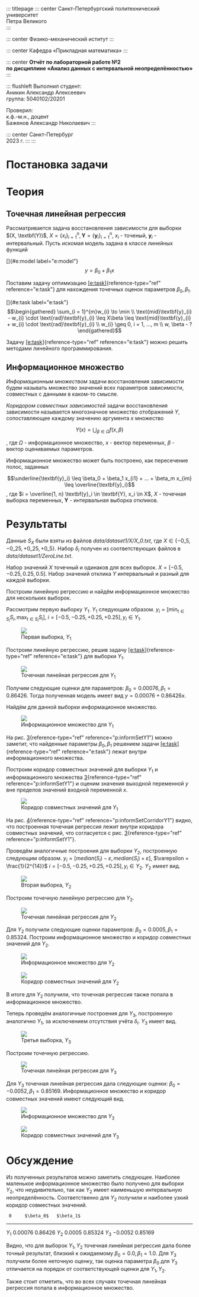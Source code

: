 ::: titlepage
::: center
Санкт-Петербургский политехнический университет\
Петра Великого\
:::

::: center
Физико-механический иститут
:::

::: center
Кафедра «Прикладная математика»
:::

::: center
**Отчёт по лабораторной работе №2\
по дисциплине «Анализ данных с интервальной неопределённостью»**
:::

::: flushleft
Выполнил студент:\
Аникин Александр Алексеевич\
группа: 5040102/20201

Проверил:\
к.ф.-м.н., доцент\
Баженов Александр Николаевич
:::

::: center
Санкт-Петербург\
2023 г.
:::
:::

# Постановка задачи

# Теория

## Точечная линейная регрессия

Рассматривается задача восстановления зависимости для выборки
$(X, \textbf(Y))$,
$X = \{x_i\}_{i=1}^{n}, \textbf{Y} = \{\textbf{y}_i\}_{i=1}^{n}$,
$x_i$ - точеный, $\textbf{y}_i$ - интервальный. Пусть искомая модель
задана в классе линейных функций

[]{#e:model label="e:model"} $$y = \beta_0 + \beta_1 x$$

Поставим задачу оптимизацию [\[e:task\]](#e:task){reference-type="ref"
reference="e:task"} для нахождения точечных оценок параметров
$\beta_0, \beta_1$.

[]{#e:task label="e:task"} $$\begin{gathered}
            \sum_{i = 1}^{m}w_{i} \to \min \\
            \text{mid}\textbf{y}_{i} - w_{i} \cdot \text{rad}\textbf{y}_{i} \leq X\beta \leq \text{mid}\textbf{y}_{i} + w_{i} \cdot \text{rad}\textbf{y}_{i} \\
            w_{i} \geq 0, i = 1, ..., m \\
            w, \beta - ?
        \end{gathered}$$

Задачу [\[e:task\]](#e:task){reference-type="ref" reference="e:task"}
можно решить методами линейного программирования.

## Информационное множество

*Информационным множеством* задачи восстановления зависимости будем
называть множество значений всех параметров зависимости, совместных с
данными в каком-то смысле.

*Коридором совместных зависимостей* задачи восстановления зависимости
называется многозначное множество отображений $\Upsilon$, сопоставляющее
каждому значению аргумента $x$ множество

$$\Upsilon(x) = \bigcup_{\beta \in \Omega} f(x, \beta)$$

, где $\Omega$ - информационное множество, $x$ - вектор переменных,
$\beta$ - вектор оцениваемых параметров.

Информационное множество может быть построено, как пересечение полос,
заданных

$$\underline{\textbf{y}_i} \leq \beta_0 + \beta_1 x_{i1} + ... + \beta_m x_{im} \leq \overline{\textbf{y}_i}$$
, где $i = \overline{1, n} \textbf{y}_i \in \textbf{Y}, x_i \in X$,
$X$ - точечная выборка переменных, $\textbf{Y}$ - интервальная выборка
откликов.

# Результаты

Данные $S_X$ были взяты из файлов *data/dataset1/X/X_0.txt*, где
$X \in \{-0\_5, -0\_25, +0\_25, +0\_5 \}$. Набор $\delta_i$ получен из
соответствующих файлов в *data/dataset1/ZeroLine.txt*.

Набор значений $X$ точечный и одинаков для всех выборок.
$X = [-0.5, -0.25, 0.25, 0.5]$. Набор значений отклика $Y$ интервальный
и разный для каждой выборки.

Построим линейную регрессию и найдём информационное множество для
нескольких выборок.

Рассмотрим первую выборку $Y_1$. $Y_1$ следующим образом.
$y_i = [\min_{t \in S_i}{S_i}, \max_{t \in S_i}{S_i}]$,
$i = [-0.5, -0.25, +0.25, +0.25], y_i \in Y_1$.

<figure id="p:sampleY1">
<div class="center">
<img src="./doc/img/Y1.png" />
</div>
<figcaption>Первая выборка, <span
class="math inline"><em>Y</em><sub>1</sub></span></figcaption>
</figure>

Построим линейную регрессию, решив задачу
[\[e:task\]](#e:task){reference-type="ref" reference="e:task"} для
выборки $Y_1$.

<figure id="p:regressionY1">
<div class="center">
<img src="./doc/img/PointRegressionY1.png" />
</div>
<figcaption>Точечная линейная регрессия для <span
class="math inline"><em>Y</em><sub>1</sub></span></figcaption>
</figure>

Получим следующие оценки для параметров:
$\beta_0 = 0.00076, \beta_1 = 0.86426$. Тогда полученная модель имеет
вид $y = 0.00076 + 0.86426 x$.

Найдём для данной выборки информационное множество.

<figure id="p:informSetY1">
<div class="center">
<img src="./doc/img/InformSetY1.png" />
</div>
<figcaption>Информационное множество для <span
class="math inline"><em>Y</em><sub>1</sub></span></figcaption>
</figure>

На рис. [3](#p:informSetY1){reference-type="ref"
reference="p:informSetY1"} можно заметит, что найденные параметры
$\beta_0, \beta_1$ решением задачи
[\[e:task\]](#e:task){reference-type="ref" reference="e:task"} лежат
внутри информационного множества.

Построим коридор совместных значений для выборки $Y_1$ и информационного
множества [3](#p:informSetY1){reference-type="ref"
reference="p:informSetY1"} и оценим значения выходной переменной $y$ вне
пределов значений входной переменной $x$.

<figure id="p:informSetCorridorY1">
<div class="center">
<img src="./doc/img/InformSetCorridorY1.png" />
</div>
<figcaption>Коридор совместных значений для <span
class="math inline"><em>Y</em><sub>1</sub></span></figcaption>
</figure>

На рис. [4](#p:informSetCorridorY1){reference-type="ref"
reference="p:informSetCorridorY1"} видно, что построенная точечная
регрессия лежит внутри коридора совместных значений, что согласуется с
рис. [3](#p:informSetY1){reference-type="ref"
reference="p:informSetY1"}.

Проведём аналогичные построения для выборки $Y_2$, построенную следующим
образом. $y_i = [median(S_i) - \varepsilon, median(S_i) + \varepsilon]$,
$\varepsilon = \frac{1}{2^{14}}$
$i = [-0.5, -0.25, +0.25, +0.25], y_i \in Y_2$. $Y_2$ имеет вид.

<figure id="p:sampleY2">
<div class="center">
<img src="./doc/img/Y2.png" />
</div>
<figcaption>Вторая выборка, <span
class="math inline"><em>Y</em><sub>2</sub></span></figcaption>
</figure>

Построим точечную линейную регрессию для $Y_2$.

<figure id="p:regressionY2">
<div class="center">
<img src="./doc/img/PointRegressionY2.png" />
</div>
<figcaption>Точечная линейная регрессия для <span
class="math inline"><em>Y</em><sub>2</sub></span></figcaption>
</figure>

Для $Y_2$ получили следующие оценки параметров:
$\beta_0 = 0.0005, \beta_1 = 0.85324$. Построим информационное множество
и коридор совместных значений для $Y_2$.

<figure id="p:informSetY2">
<div class="center">
<img src="./doc/img/InformSetY2.png" />
</div>
<figcaption>Информационное множество для <span
class="math inline"><em>Y</em><sub>2</sub></span></figcaption>
</figure>

<figure id="p:informSetCorridorY2">
<div class="center">
<img src="./doc/img/InformSetCorridorY2.png" />
</div>
<figcaption>Коридор совместных значений для <span
class="math inline"><em>Y</em><sub>2</sub></span></figcaption>
</figure>

В итоге для $Y_2$ получили, что точечная регрессия также попала в
информационное множество.

Теперь проведём аналогичные построения для $Y_3$, построенную аналогично
$Y_1$, за исключением отсутствия учёта $\delta_i$. $Y_3$ имеет вид.

<figure id="p:sampleY3">
<div class="center">
<img src="./doc/img/Y3.png" />
</div>
<figcaption>Третья выборка, <span
class="math inline"><em>Y</em><sub>3</sub></span></figcaption>
</figure>

Построим точечную регрессию.

<figure id="p:regressionY3">
<div class="center">
<img src="./doc/img/PointRegressionY3.png" />
</div>
<figcaption>Точечная линейная регрессия для <span
class="math inline"><em>Y</em><sub>3</sub></span></figcaption>
</figure>

Для $Y_3$ точечная линейная регрессия дала следующие оценки:
$\beta_0 = -0.0052, \beta_1 = 0.85169$. Информационное множество и
коридор совместных значений имеют следующий вид.

<figure id="p:informSetY3">
<div class="center">
<img src="./doc/img/InformSetY3.png" />
</div>
<figcaption>Информационное множество для <span
class="math inline"><em>Y</em><sub>3</sub></span></figcaption>
</figure>

<figure id="p:informSetCorridorY3">
<div class="center">
<img src="./doc/img/InformSetCorridorY3.png" />
</div>
<figcaption>Коридор совместных значений для <span
class="math inline"><em>Y</em><sub>3</sub></span></figcaption>
</figure>

# Обсуждение

Из полученных результатов можно заметить следующее. Наиболее маленькое
информационное множество было получено для выборки $Y_2$, что
неудивительно, так как $Y_2$ имеет наименьшую интервальную
неопределённость. Соответственно для $Y_2$ получили и наиболее узкий
коридор совместных значений.

     0     $\beta_0$   $\beta_1$
  ------- ----------- -----------
   $Y_1$   $0.00076$   $0.86426$
   $Y_2$   $0.0005$    $0.85324$
   $Y_3$   $-0.0052$   $0.85169$

Видно, что для выборок $Y_1, Y_2$ точечная линейная регрессия дала более
точный результат, близкий к ожидаемому $\beta_0 = 0.0, \beta_1 = 1.0$.
Для $Y_3$ получили более неточную оценку, так оценка параметра $\beta_0$
для $Y_3$ отличается на порядок от соответствующей оценки для
$Y_1, Y_2$.

Также стоит отметить, что во всех случаях точечная линейная регрессия
попала в информационное множество.
